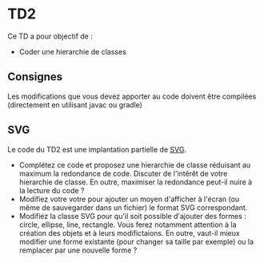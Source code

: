# TD2
Ce TD a pour objectif de :

* Coder une hierarchie de classes

## Consignes

Les modifications que vous devez apporter au code doivent être compilées (directement en utilisant javac ou gradle)

## SVG

Le code du TD2 est une implantation partielle de [SVG](https://www.w3schools.com/graphics/svg_intro.asp).

* Complétez ce code et proposez une hierarchie de classe réduisant au maximum la redondance de code. Discuter de l'intérêt de votre hierarchie de classe. En outre, maximiser la redondance peut-il nuire à la lecture du code ?
* Modifiez votre votre pour ajouter un moyen d'afficher à l'écran (ou même de sauvegarder dans un fichier) le format SVG correspondant.
* Modifiez la classe SVG pour qu'il soit possible d'ajouter des formes : circle, ellipse, line, rectangle. Vous ferez notamment attention à la création des objets et à leurs modifictaions. En outre, vaut-il mieux modifier une forme existante (pour changer sa taille par exemple) ou la remplacer par une nouvelle forme ? 
